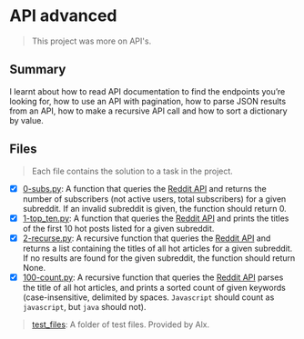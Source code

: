 # API advanced

> This project was more on API's.

## Summary

I learnt about how to read API documentation to find the endpoints you’re looking for, how to use an API with pagination, how to parse JSON results from an API, how to make a recursive API call and how to sort a dictionary by value.

## Files

> Each file contains the solution to a task in the project.

- [x] [0-subs.py](https://github.com/Ebube-Ochemba/alx-system_engineering-devops/blob/master/0x16-api_advanced/0-subs.py): A function that queries the [Reddit API](https://www.reddit.com/dev/api/) and returns the number of subscribers (not active users, total subscribers) for a given subreddit. If an invalid subreddit is given, the function should return 0.
- [x] [1-top_ten.py](https://github.com/Ebube-Ochemba/alx-system_engineering-devops/blob/master/0x16-api_advanced/1-top_ten.py): A function that queries the [Reddit API](https://www.reddit.com/dev/api/) and prints the titles of the first 10 hot posts listed for a given subreddit.
- [x] [2-recurse.py](https://github.com/Ebube-Ochemba/alx-system_engineering-devops/blob/master/0x16-api_advanced/2-recurse.py): A recursive function that queries the [Reddit API](https://www.reddit.com/dev/api/) and returns a list containing the titles of all hot articles for a given subreddit. If no results are found for the given subreddit, the function should return None.
- [x] [100-count.py](https://github.com/Ebube-Ochemba/alx-system_engineering-devops/blob/master/0x16-api_advanced/100-count.py): A recursive function that queries the [Reddit API](https://www.reddit.com/dev/api/) parses the title of all hot articles, and prints a sorted count of given keywords (case-insensitive, delimited by spaces. `Javascript` should count as `javascript`, but `java` should not).

> [test_files](https://github.com/Ebube-Ochemba/alx-system_engineering-devops/blob/master/0x16-api_advanced/test_files): A folder of test files. Provided by Alx.
